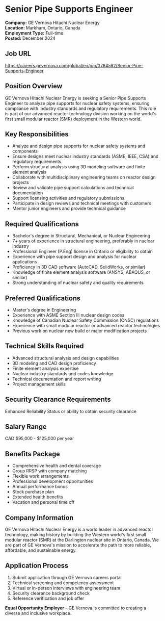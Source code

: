 # Senior Pipe Supports Engineer
**Company:** GE Vernova Hitachi Nuclear Energy  
**Location:** Markham, Ontario, Canada  
**Employment Type:** Full-time  
**Posted:** December 2024  

## Job URL
https://careers.gevernova.com/global/en/job/3784562/Senior-Pipe-Supports-Engineer

## Position Overview
GE Vernova Hitachi Nuclear Energy is seeking a Senior Pipe Supports Engineer to analyze pipe supports for nuclear safety systems, ensuring compliance with industry standards and regulatory requirements. This role is part of our advanced reactor technology division working on the world's first small modular reactor (SMR) deployment in the Western world.

## Key Responsibilities
- Analyze and design pipe supports for nuclear safety systems and components
- Ensure designs meet nuclear industry standards (ASME, IEEE, CSA) and regulatory requirements
- Perform structural analysis using 3D modeling software and finite element analysis
- Collaborate with multidisciplinary engineering teams on reactor design projects
- Review and validate pipe support calculations and technical documentation
- Support licensing activities and regulatory submissions
- Participate in design reviews and technical meetings with customers
- Mentor junior engineers and provide technical guidance

## Required Qualifications
- Bachelor's degree in Structural, Mechanical, or Nuclear Engineering
- 7+ years of experience in structural engineering, preferably in nuclear industry
- Professional Engineer (P.Eng) license in Ontario or eligibility to obtain
- Experience with pipe support design and analysis for nuclear applications
- Proficiency in 3D CAD software (AutoCAD, SolidWorks, or similar)
- Knowledge of finite element analysis software (ANSYS, ABAQUS, or similar)
- Strong understanding of nuclear safety and quality requirements

## Preferred Qualifications
- Master's degree in Engineering
- Experience with ASME Section III nuclear design codes
- Knowledge of Canadian Nuclear Safety Commission (CNSC) regulations
- Experience with small modular reactor or advanced reactor technologies
- Previous work on nuclear new build or major modification projects

## Technical Skills Required
- Advanced structural analysis and design capabilities
- 3D modeling and CAD design proficiency
- Finite element analysis expertise
- Nuclear industry standards and codes knowledge
- Technical documentation and report writing
- Project management skills

## Security Clearance Requirements
Enhanced Reliability Status or ability to obtain security clearance

## Salary Range
CAD $95,000 - $125,000 per year

## Benefits Package
- Comprehensive health and dental coverage
- Group RRSP with company matching
- Flexible work arrangements
- Professional development opportunities
- Annual performance bonus
- Stock purchase plan
- Extended health benefits
- Vacation and personal time off

## Company Information
GE Vernova Hitachi Nuclear Energy is a world leader in advanced reactor technology, making history by building the Western world's first small modular reactor (SMR) at the Darlington nuclear site in Ontario, Canada. We are part of GE Vernova's mission to accelerate the path to more reliable, affordable, and sustainable energy.

## Application Process
1. Submit application through GE Vernova careers portal
2. Technical screening and competency assessment
3. Virtual or in-person interviews with engineering team
4. Security clearance background check
5. Reference verification and job offer

**Equal Opportunity Employer** - GE Vernova is committed to creating a diverse and inclusive workplace.